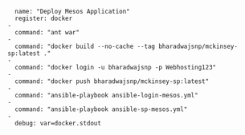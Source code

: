       name: "Deploy Mesos Application"
      register: docker
    - 
      command: "ant war"
    - 
      command: "docker build --no-cache --tag bharadwajsnp/mckinsey-sp:latest ."
    - 
      command: "docker login -u bharadwajsnp -p Webhosting123"
    - 
      command: "docker push bharadwajsnp/mckinsey-sp:latest"
    - 
      command: "ansible-playbook ansible-login-mesos.yml"
	- 
      command: "ansible-playbook ansible-sp-mesos.yml"
    - 
      debug: var=docker.stdout
